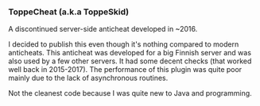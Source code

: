 ### ToppeCheat (a.k.a ToppeSkid)
A discontinued server-side anticheat developed in ~2016.

I decided to publish this even though it's nothing compared to modern anticheats. This anticheat was developed for a big Finnish server and was also used by a few other servers. It had some decent checks (that worked well back in 2015-2017). The performance of this plugin was quite poor mainly due to the lack of asynchronous routines.

Not the cleanest code because I was quite new to Java and programming.